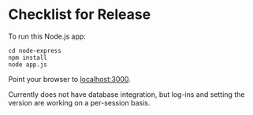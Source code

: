 # Checklist for Release #

To run this Node.js app:

    cd node-express
    npm install
    node app.js

Point your browser to [localhost:3000](http://localhost:3000).

Currently does not have database integration, but log-ins and setting the version are working on a per-session basis.
